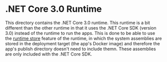 # .NET Core 3.0 Runtime
This directory contains the .NET Core 3.0 runtime. This runtime is a bit different than the other runtime in that it uses the .NET Core SDK (version 3.0) instead of the runtime to run the apps. This is done to be able to use the [runtime store](https://docs.microsoft.com/en-us/dotnet/core/deploying/runtime-store) feature of the runtime, in which the system assemblies are stored in the deployment target (the app's Docker image) and therefore the app's publish directory doesn't need to include themn. These assemblies are only included with the .NET Core SDK.
